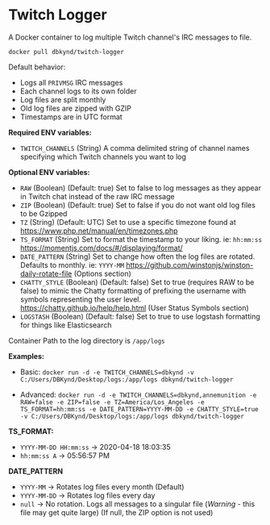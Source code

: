 # Twitch Logger

A Docker container to log multiple Twitch channel's IRC messages to file.

`docker pull dbkynd/twitch-logger`

Default behavior:

- Logs all `PRIVMSG` IRC messages
- Each channel logs to its own folder
- Log files are split monthly
- Old log files are zipped with GZIP
- Timestamps are in UTC format

**Required ENV variables:**

- `TWITCH_CHANNELS` (String) A comma delimited string of channel names specifying which Twitch channels you want to log

**Optional ENV variables:**

- `RAW` (Boolean) (Default: true) Set to false to log messages as they appear in Twitch chat instead of the raw IRC message
- `ZIP` (Boolean) (Default: true) Set to false if you do not want old log files to be Gzipped
- `TZ` (String) (Default: UTC) Set to use a specific timezone found at https://www.php.net/manual/en/timezones.php
- `TS_FORMAT` (String) Set to format the timestamp to your liking. ie: `hh:mm:ss` https://momentjs.com/docs/#/displaying/format/
- `DATE_PATTERN` (String) Set to change how often the log files are rotated. Defaults to monthly. ie: `YYYY-MM` https://github.com/winstonjs/winston-daily-rotate-file (Options section)
- `CHATTY_STYLE` (Boolean) (Default: false) Set to true (requires RAW to be false) to mimic the Chatty formatting of prefixing the username with symbols representing the user level. https://chatty.github.io/help/help.html (User Status Symbols section)
- `LOGSTASH` (Boolean) (Default: false) Set to true to use logstash formatting for things like Elasticsearch

Container Path to the log directory is `/app/logs`

**Examples:**

- Basic: `docker run -d -e TWITCH_CHANNELS=dbkynd -v C:/Users/DBKynd/Desktop/logs:/app/logs dbkynd/twitch-logger`

- Advanced: `docker run -d -e TWITCH_CHANNELS=dbkynd,annemunition -e RAW=false -e ZIP=false -e TZ=America/Los_Angeles -e TS_FORMAT=hh:mm:ss -e DATE_PATTERN=YYYY-MM-DD -e CHATTY_STYLE=true -v C:/Users/DBKynd/Desktop/logs:/app/logs dbkynd/twitch-logger`

**TS_FORMAT:**

- `YYYY-MM-DD HH:mm:ss` -> 2020-04-18 18:03:35
- `hh:mm:ss A` -> 05:56:57 PM

**DATE_PATTERN**

- `YYYY-MM` -> Rotates log files every month (Default)
- `YYYY-MM-DD` -> Rotates log files every day
- `null` -> No rotation. Logs all messages to a singular file (_Warning_ - this file may get quite large) (If null, the ZIP option is not used)
